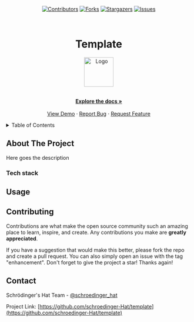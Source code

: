 <div align='center'>
  
[![Contributors][contributors-shield]][contributors-url]
[![Forks][forks-shield]][forks-url]
[![Stargazers][stars-shield]][stars-url]
[![Issues][issues-shield]][issues-url]

</div>

<!-- PROJECT LOGO -->
<br />
<div align="center">
  <h1>Template</h1>
  
  <a href="https://github.com/schroedinger-Hat/template">
    <img src="public/sh.png" alt="Logo" width="80" height="80">
  </a>

  <p align="center">
    <br />
    <a href="https://github.com/schroedinger-Hat/template/blob/main/README.md"><strong>Explore the docs »</strong></a>
    <br />
    <br />
    <a href="https://www.schroedinger-hat.org/">View Demo</a>
    ·
    <a href="https://github.com/schroedinger-Hat/Template/issues">Report Bug</a>
    ·
    <a href="https://github.com/schroedinger-Hat/Template/issues">Request Feature</a>
  </p>
</div>

<!-- TABLE OF CONTENTS -->
<details>
  <summary>Table of Contents</summary>
  <ol>
    <li>
      <a href="#about-the-project">About The Project</a>
      <ul>
        <li><a href="#tech-stack">Built With</a></li>
      </ul>
    </li>
    <li><a href="#usage">Usage</a></li>
    <li><a href="#contributing">Contributing</a></li>
    <li><a href="#contact">Contact</a></li>
  </ol>
</details>

<!-- ABOUT THE PROJECT -->

## About The Project

Here goes the description

### Tech stack

<!-- USAGE EXAMPLES -->

## Usage

<!-- CONTRIBUTING -->

## Contributing

Contributions are what make the open source community such an amazing place to learn, inspire, and create. Any contributions you make are **greatly appreciated**.

If you have a suggestion that would make this better, please fork the repo and create a pull request. You can also simply open an issue with the tag "enhancement".
Don't forget to give the project a star! Thanks again!

<!-- CONTACT -->

## Contact

Schrödinger's Hat Team - [@schroedinger_hat](mailto:dev@schroedinger-hat.org)

Project Link: [https://github.com/schroedinger-Hat/template](https://github.com/schroedinger-Hat/template)

<!-- MARKDOWN LINKS & IMAGES -->
<!-- https://www.markdownguide.org/basic-syntax/#reference-style-links -->

[contributors-shield]: https://img.shields.io/github/contributors/schroedinger-Hat/template.svg?style=for-the-badge
[contributors-url]: https://github.com/schroedinger-Hat/template/graphs/contributors
[forks-shield]: https://img.shields.io/github/forks/schroedinger-Hat/template.svg?style=for-the-badge
[forks-url]: https://github.com/schroedinger-Hat/template/network/members
[stars-shield]: https://img.shields.io/github/stars/schroedinger-Hat/template?style=for-the-badge
[stars-url]: https://github.com/schroedinger-Hat/template/stargazers
[issues-shield]: https://img.shields.io/github/issues/schroedinger-Hat/template.svg?style=for-the-badge
[issues-url]: https://github.com/schroedinger-Hat/template/issues

